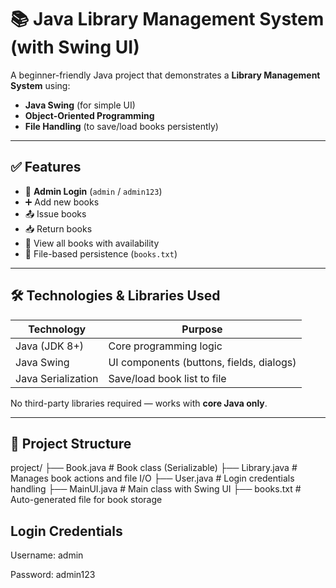 # 📚 Java Library Management System (with Swing UI)

A beginner-friendly Java project that demonstrates a **Library Management System** using:
- **Java Swing** (for simple UI)
- **Object-Oriented Programming**
- **File Handling** (to save/load books persistently)

---

## ✅ Features

- 🔐 **Admin Login** (`admin` / `admin123`)
- ➕ Add new books
- 📤 Issue books
- 📥 Return books
- 📄 View all books with availability
- 💾 File-based persistence (`books.txt`)

---

## 🛠 Technologies & Libraries Used

| Technology | Purpose                  |
|------------|---------------------------|
| Java (JDK 8+) | Core programming logic |
| Java Swing   | UI components (buttons, fields, dialogs) |
| Java Serialization | Save/load book list to file |

No third-party libraries required — works with **core Java only**.

---

## 📁 Project Structure

project/
├── Book.java # Book class (Serializable)
├── Library.java # Manages book actions and file I/O
├── User.java # Login credentials handling
├── MainUI.java # Main class with Swing UI
├── books.txt # Auto-generated file for book storage

## Login Credentials

Username: admin

Password: admin123